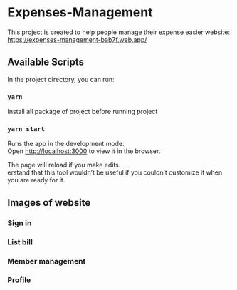 # Expenses-Management

This project is created to help people manage their expense easier
website: https://expenses-management-bab7f.web.app/

## Available Scripts

In the project directory, you can run:

### `yarn`

Install all package of project before running project

### `yarn start`

Runs the app in the development mode.\
Open [http://localhost:3000](http://localhost:3000) to view it in the browser.

The page will reload if you make edits.\
erstand that this tool wouldn’t be useful if you couldn’t customize it when you are ready for it.

## Images of website

### Sign in


### List bill


### Member management


### Profile